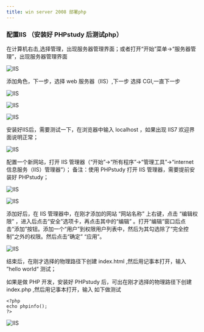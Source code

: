 ```yaml
---
title: win server 2008 部署php
---
```

### 配置IIS （安装好 PHPstudy 后测试php）

在计算机右击,选择管理，出现服务器管理界面；或者打开“开始”菜单→“服务器管理”，出现服务器管理界面

![IIS](/img/win_server2008/IIS_01.png)

添加角色，下一步，选择 web 服务器（IIS）,下一步 选择 CGI,一直下一步

![IIS](/img/win_server2008/IIS_02.png)

![IIS](/img/win_server2008/IIS_03.png)

![IIS](/img/win_server2008/IIS_04.png)

安装好IIS后，需要测试一下，在浏览器中输入 localhost ，如果出现 IIS7 欢迎界面说明正常；

![IIS](/img/win_server2008/IIS_05.png)

配置一个新网站，打开 IIS 管理器（“开始”→“所有程序”→“管理工具”→“internet 信息服务（IIS）管理器”）；
备注：使用 PHPstudy 打开 IIS 管理器，需要提前安装好 PHPstudy；

![IIS](/img/win_server2008/IIS_06.png)

![IIS](/img/win_server2008/IIS_07.png)

添加好后，在 IIS 管理器中，在刚才添加的网站 “网站名称” 上右键，点击 “编辑权限” ，进入后点击“安全”选项卡，再点击其中的“编辑” 。打开“编辑”窗口后点击“添加”按钮。添加一个“用户”到权限用户列表中，然后为其勾选除了“完全控制”之外的权限。然后点击“确定” “应用”。

![IIS](/img/win_server2008/IIS_08.png)

结束后，在刚才选择的物理路径下创建 index.html ,然后用记事本打开，输入 ”hello world“ 测试；

如果是做 PHP 开发，安装好 PHPstudy 后，可出在刚才选择的物理路径下创建 index.php ,然后用记事本打开，输入 如下做测试

```
<?php
echo phpinfo();
?>
```

![IIS](/img/win_server2008/IIS_09.png)





























